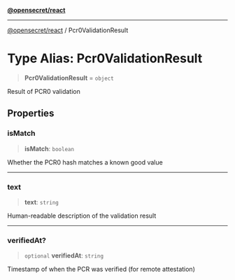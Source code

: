 [**@opensecret/react**](../README.md)

***

[@opensecret/react](../README.md) / Pcr0ValidationResult

# Type Alias: Pcr0ValidationResult

> **Pcr0ValidationResult** = `object`

Result of PCR0 validation

## Properties

### isMatch

> **isMatch**: `boolean`

Whether the PCR0 hash matches a known good value

***

### text

> **text**: `string`

Human-readable description of the validation result

***

### verifiedAt?

> `optional` **verifiedAt**: `string`

Timestamp of when the PCR was verified (for remote attestation)
